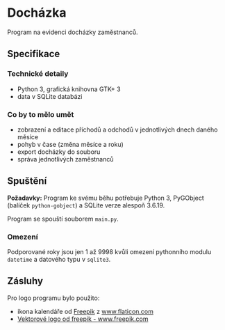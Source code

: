 # Docházka

Program na evidenci docházky zaměstnanců.


## Specifikace

### Technické detaily

- Python 3, grafická knihovna GTK+ 3
- data v SQLite databázi

### Co by to mělo umět

- zobrazení a editace příchodů a odchodů v jednotlivých dnech daného měsíce
- pohyb v čase (změna měsíce a roku)
- export docházky do souboru
- správa jednotlivých zaměstnanců


## Spuštění

**Požadavky:** Program ke svému běhu potřebuje Python 3, PyGObject (balíček `python-gobject`) a SQLite verze alespoň 3.6.19.

Program se spouští souborem `main.py`.

### Omezení

Podporované roky jsou jen 1 až 9998 kvůli omezení pythonního modulu `datetime` a datového typu v `sqlite3`.


## Zásluhy

Pro logo programu bylo použito:
- ikona kalendáře od <a href="https://www.freepik.com" title="Freepik">Freepik</a> z <a href="https://www.flaticon.com/" title="Flaticon">www.flaticon.com</a>
- <a href='https://www.freepik.com/vectors/logo'>Vektorové logo od freepik - www.freepik.com</a>
